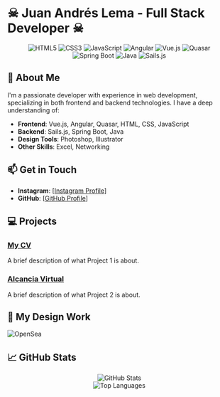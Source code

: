 # ☠ Juan Andrés Lema - Full Stack Developer ☠

<p align="center">
  <img src="https://img.shields.io/badge/HTML5-%23E34F26.svg?style=for-the-badge&logo=html5&logoColor=white" alt="HTML5">
  <img src="https://img.shields.io/badge/CSS3-%231572B6.svg?style=for-the-badge&logo=css3&logoColor=white" alt="CSS3">
  <img src="https://img.shields.io/badge/JavaScript-%23F7DF1E.svg?style=for-the-badge&logo=javascript&logoColor=black" alt="JavaScript">
  <img src="https://img.shields.io/badge/Angular-%23DD0031.svg?style=for-the-badge&logo=angular&logoColor=white" alt="Angular">
  <img src="https://img.shields.io/badge/Vue.js-%234FC08D.svg?style=for-the-badge&logo=vue.js&logoColor=white" alt="Vue.js">
  <img src="https://img.shields.io/badge/Quasar-%2300B4FF.svg?style=for-the-badge&logo=quasar&logoColor=white" alt="Quasar">
  <img src="https://img.shields.io/badge/SpringBoot-%236DB33F.svg?style=for-the-badge&logo=springboot&logoColor=white" alt="Spring Boot">
  <img src="https://img.shields.io/badge/Java-%23007396.svg?style=for-the-badge&logo=java&logoColor=white" alt="Java">
  <img src="https://img.shields.io/badge/Sails.js-%2300B5E2.svg?style=for-the-badge&logo=sails.js&logoColor=white" alt="Sails.js">
</p>

## 🚀 About Me

I'm a passionate developer with experience in web development, specializing in both frontend and backend technologies. I have a deep understanding of:

- **Frontend**: Vue.js, Angular, Quasar, HTML, CSS, JavaScript
- **Backend**: Sails.js, Spring Boot, Java
- **Design Tools**: Photoshop, Illustrator
- **Other Skills**: Excel, Networking

## 📫 Get in Touch

- **Instagram**: [[Instagram Profile](https://www.instagram.com/juanlemat/)]
- **GitHub**: [[GitHub Profile](https://github.com/JuanLema14)]

## 💻 Projects

### [My CV](https://github.com/JuanLema14/cv-Juan-Lema)
A brief description of what Project 1 is about.

### [Alcancia Virtual](https://github.com/JuanLema14/alcanciavirtual_front)
A brief description of what Project 2 is about.

## 🎨 My Design Work

![OpenSea](https://opensea.io/collection/dog-daily-life)

## 📈 GitHub Stats

<div align="center">
  <img src="https://github-readme-stats.vercel.app/api?username=JuanLema14&show_icons=true&theme=radical" alt="GitHub Stats">
</div>

<div align="center">
  <img src="https://github-readme-stats.vercel.app/api/top-langs/?username=JuanLema14&layout=compact&theme=radical" alt="Top Languages">
</div>
